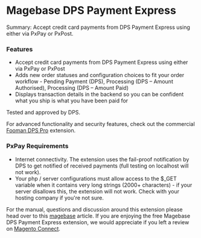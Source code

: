Magebase DPS Payment Express
=======================

Summary: Accept credit card payments from DPS Payment Express using either via PxPay or PxPost.

### Features

* Accept credit card payments from DPS Payment Express using either via PxPay or PxPost
* Adds new order statuses and configuration choices to fit your order workflow - Pending Payment (DPS), Processing (DPS – Amount Authorised), Processing (DPS – Amount Paid)
* Displays transaction details in the backend so you can be confident what you ship is what you have been paid for

Tested and approved by DPS.

For advanced functionality and security features, check out the commercial [Fooman DPS Pro](http://store.fooman.co.nz/extensions/magento-extension-dps-pro.html) extension. 

### PxPay Requirements

* Internet connectivity. The extension uses the fail-proof notification by DPS to get notified of received payments (full testing on localhost will not work).
* Your php / server configurations must allow access to the $_GET variable when it contains very long strings (2000+ characters) - if your server disallows this, the extension will not work. Check with your hosting company if you're not sure.

For the manual, questions and discussion around this extension please head over to this [magebase](http://magebase.com/magento-articles/updated-paymentexpress-extension-manual/) article. If you are enjoying the free Magebase DPS Payment Express extension, we would appreciate if you left a review on [Magento Connect](http://www.magentocommerce.com/magento-connect/MageBase/extension/3878/magebase_dpspaymentexpress).


   
   


